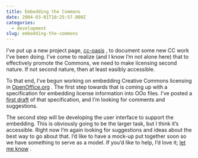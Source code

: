```yaml
---
title: Embedding the Commons
date: 2004-03-01T10:25:57.000Z
categories:
  - development
slug: embedding-the-commons
---
```

I’ve put up a new project page, [cc-oasis][1] , to document some new CC work I’ve been doing. I’ve come to realize (and I know I’m not alone here) that to effectively promote the Commons, we need to make licensing second nature. If not second nature, then at least easibly accessible.

To that end, I’ve begun working on embedding Creative Commons licensing in [OpenOffice.org][2] . The first step towards that is coming up with a specification for embedding license information into OOo files. I’ve posted a [first draft][3]  of that specification, and I’m looking for comments and suggestions.

The second step will be developing the user interface to support the embedding. This is obviously going to be the larger task, but I think it’s accessible. Right now I’m again looking for suggestions and ideas about the best way to go about that. I’d like to have a mock-up put together soon so we have something to serve as a model. If you’d like to help, I’d love it; [let me know][4] .



 [1]: /projects/cc-oasis
 [2]: http://openoffice.org
 [3]: http://yergler.net/projects/cc-oasis/ccoasis.html
 [4]: /contact
